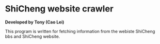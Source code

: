 # ShiCheng website crawler
**Developed by Tony (Cao Lei)**  

This program is written for fetching information from the webiste ShiCheng bbs and ShiCheng website.
